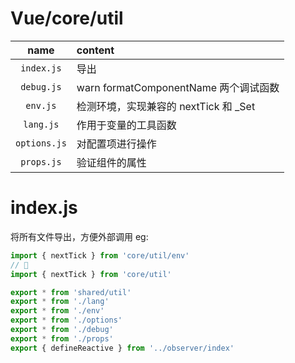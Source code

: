 # Vue/core/util

| name | content |
|:---:|:---|
|`index.js`|导出|
|`debug.js`|warn formatComponentName 两个调试函数|
|`env.js`|检测环境，实现兼容的 nextTick 和 _Set|
|`lang.js`|作用于变量的工具函数|
|`options.js`|对配置项进行操作|
|`props.js`|验证组件的属性|

# index.js

将所有文件导出，方便外部调用 eg:

``` javascript
import { nextTick } from 'core/util/env'
// 🔽
import { nextTick } from 'core/util'
```

``` javascript
export * from 'shared/util'
export * from './lang'
export * from './env'
export * from './options'
export * from './debug'
export * from './props'
export { defineReactive } from '../observer/index'
```
